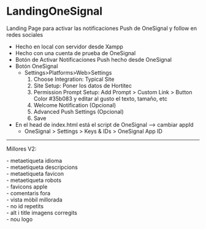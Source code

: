 # LandingOneSignal
Landing Page para activar las notificaciones Push de OneSignal y follow en redes sociales

<ul>
  <li>Hecho en local con servidor desde Xampp</li>
  <li>Hecho con una cuenta de prueba de OneSignal</li>
  <li>Botón de Activar Notificaciones Push hecho desde OneSignal</li>
  <li>Botón OneSignal
    <ul>
      <li>Settings>Platforms>Web>Settings
          <ol type="1">
            <li>Choose Integration: Typical Site</li>
            <li>Site Setup: Poner los datos de Hortitec</li>
            <li>Permission Prompt Setup: Add Prompt > Custom Link > Button Color #35b083 y         editar al gusto el texto, tamaño, etc</li>
            <li>Welcome Notification (Opcional)</li>
            <li>Advanced Push Settings (Opcional)</li>
            <li>Save</li>
          </ol>
      </li>
    </ul>
  </li>
  <li>En el head de index.html está el script de OneSignal --> cambiar appId
    <ul><li>OneSignal > Settings > Keys & IDs > OneSignal App ID</li>
    </ul>
  </li>
</ul>
<hr>
<p>Millores V2:</p>
- metaetiqueta idioma <br>
- metaetiqueta descripcions<br>
- metaetiqueta favicon<br>
- metaetiqueta robots<br>
- favicons apple<br>
- comentaris fora<br>
- vista mòbil millorada<br>
- no id repetits<br>
- alt i title imagens corregits<br>
- nou logo<br>
